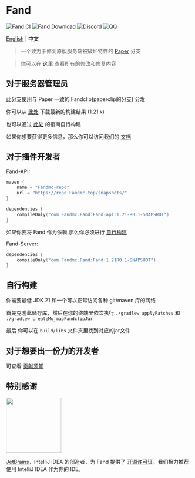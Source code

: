 Fand
===========

[![Fand CI](https://github.com/FandMC/Fand/actions/workflows/Fand.yml/badge.svg)](https://github.com/FandMC/Fand/actions/workflows/Fand.yml)
[![Fand Download](https://img.shields.io/github/downloads/FandMC/Fand/total?color=0&logo=github)](https://github.com/FandMC/Fand/releases/latest)
[![Discord](https://badgen.net/discord/online-members/5hgtU72w33?icon=discord&label=Discord&list=what)](https://discord.gg/5hgtU72w33)
[![QQ](https://img.shields.io/badge/QQ_Unofficial-495796642-blue)](http://qm.qq.com/cgi-bin/qm/qr?_wv=1027&k=cgotyELe3jab6rKnUM5DuWWiaNakOIzZ&authKey=L8yT48eCSzqdtJZtE2%2F7qK8G3xnqs2O5u8zAOu56YLqSLccSo%2FOcjSGkXT8GjkQ1&noverify=0&group_code=495796642)

[English](README.md) | **中文**

> 一个致力于修复原版服务端被破坏特性的 [Paper](https://github.com/PaperMC/Paper) 分支

> 你可以在 [这里](https://docs.Fandmc.top) 查看所有的修改和修复内容

## 对于服务器管理员
此分支使用与 Paper 一致的 Fandclip(paperclip的分支) 分发

你可以从 [此处](https://github.com/FandMC/Fand/releases/latest) 下载最新的构建结果 (1.21.x)

也可以通过 [此处](#自行构建) 的指南自行构建

如果你想要获得更多信息，那么你可以访问我们的 [文档](https://docs.Fandmc.top)

## 对于插件开发者
Fand-API:
```kotlin
maven {
    name = "Fandmc-repo"
    url = "https://repo.Fandmc.top/snapshots/"
}

dependencies {
    compileOnly("com.Fandmc.Fand:Fand-api:1.21-R0.1-SNAPSHOT")
}
 ```

如果你要将 Fand 作为依赖,那么你必须进行 [自行构建](#自行构建)

Fand-Server:
```kotlin
dependencies {
    compileOnly("com.Fandmc.Fand:Fand:1.21R0.1-SNAPSHOT")
}
 ```

## 自行构建

你需要最低 JDK 21 和一个可以正常访问各种 git/maven 库的网络

首先克隆此储存库，然后在你的终端里依次执行 `./gradlew applyPatches` 和 `./gradlew createMojmapFandclipJar`

最后 你可以在 `build/libs` 文件夹里找到对应的jar文件

## 对于想要出一份力的开发者

可查看 [贡献须知](docs/CONTRIBUTING_cn.md)

## 特别感谢

[<img src="https://user-images.githubusercontent.com/21148213/121807008-8ffc6700-cc52-11eb-96a7-2f6f260f8fda.png" alt="" width="150">](https://www.jetbrains.com)

[JetBrains](https://www.jetbrains.com/)，IntelliJ IDEA 的创造者，为 Fand 提供了 [开源许可证](https://www.jetbrains.com/opensource/)。我们极力推荐使用 IntelliJ IDEA 作为你的 IDE。
